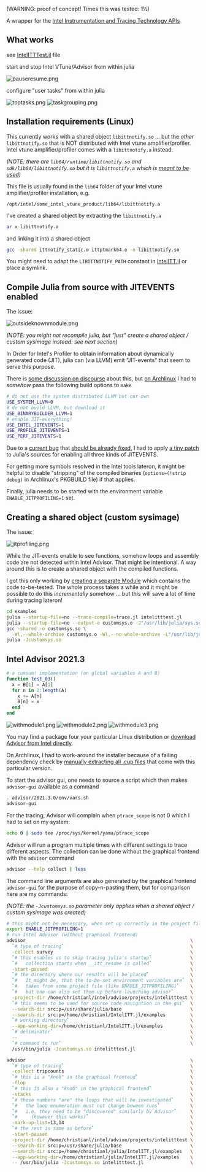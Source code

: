 
(WARNING: proof of concept! Times this was tested: 1½)

A wrapper for the [Intel Instrumentation and Tracing Technology APIs](https://software.intel.com/en-us/vtune-help-instrumentation-and-tracing-technology-apis)

## What works

see [IntelITTTest.jl](examples/IntelITTTest/src/IntelITTTest.jl) file

start and stop Intel VTune/Advisor from within julia

![pauseresume.png](pics/pauseresume.png)

configure "user tasks" from within julia

![toptasks.png](pics/toptasks.png)
![taskgrouping.png](pics/taskgrouping.png)

## Installation requirements (Linux)

This currently works with a shared object `libittnotify.so` ...  but the _other_ `libittnotify.so` that is NOT distributed with Intel vtune amplifier/profiler.
Intel vtune amplifier/profiler comes with a `libittnotify.a` instead.

_(NOTE: there are `lib64/runtime/libittnotify.so` and `sdk/lib64/libittnotify.so` but it is `libittnotify.a` which is [meant to be used](https://software.intel.com/content/www/us/en/develop/documentation/vtune-help/top/api-support/instrumentation-and-tracing-technology-apis/basic-usage-and-configuration/configuring-your-build-system.html))_

This file is usually found in the `lib64` folder of your Intel vtune amplifier/profiler installation, e.g.

```
/opt/intel/some_intel_vtune_product/lib64/libittnotify.a
```

I've created a shared object by extracting the `libittnotify.a`

```bash
ar x libittnotify.a
```

and linking it into a shared object

```bash
gcc -shared ittnotify_static.o ittptmark64.o -o libittnotify.so
```

You might need to adapt the `LIBITTNOTIFY_PATH` constant in [IntelITT.jl](src/IntelITT.jl) or place a symlink.

## Compile Julia from source with JITEVENTS enabled

The issue:

![outsideknownmodule.png](pics/outsideknownmodule.png)

_(NOTE: you might not recompile julia, but "just" create a shared object / custom sysimage instead: see next section)_

In Order for Intel's Profiler to obtain information about dynamically generated code (JIT), julia can (via LLVM) emit "JIT-events" that seem to serve this purpose.

There is [some discussion on discourse](https://discourse.julialang.org/t/using-the-intel-vtune-profiler-with-julia/34327) about this, but [on Archlinux](https://github.com/archlinux/svntogit-community/blob/7d96a4758ecd4ff1ff9a286d8f2f6feafcdf2065/trunk/PKGBUILD#L75) I had to _somehow_ pass the following build options to `make`

```bash
# do not use the system distributed LLVM but our own
USE_SYSTEM_LLVM=0
# do not build LLVM, but download it
USE_BINARYBUILDER_LLVM=1
# enable JIT-everything!
USE_INTEL_JITEVENTS=1
USE_PROFILE_JITEVENTS=1
USE_PERF_JITEVENTS=1
```

Due to a [current bug](https://discourse.julialang.org/t/compiling-fails-with-use-intel-jitevents-use-oprofile-jitevents-and-use-perf-jitevents-1/51274) that [should be already fixed](https://github.com/JuliaLang/julia/pull/38741), I had to apply [a tiny patch](jitprofiling.patch) to Julia's sources for enabling all three kinds of JITEVENTS.

For getting more symbols resolved in the Intel tools lateron, it might be helpful to disable "stripping" of the compiled binaries (`options=(!strip debug)` in Archlinux's PKGBUILD file) if that applies.

Finally, julia needs to be started with the environment variable `ENABLE_JITPROFILING=1` set.

## Creating a shared object (custom sysimage)

The issue:

![jitprofiling.png](pics/jitprofiling.png)

While the JIT-events enable to see functions, somehow loops and assembly code are not detected within Intel Advisor.
That might be intentional. A way around this is to create a shared object with the compiled functions.

I got this only working by [creating a separate Module](examples/IntelITTTest/src/IntelITTTest.jl) which contains the code to-be-tested.
The whole process takes a while and it might be possible to do this _incrementally_ somehow ... but this will save a lot of time during tracing lateron!

```bash
cd examples
julia --startup-file=no --trace-compile=trace.jl intelitttest.jl
julia --startup-file=no --output-o customsys.o -J"/usr/lib/julia/sys.so" custom_sysimage.jl
gcc -shared -o customsys.so \
  -Wl,--whole-archive customsys.o -Wl,--no-whole-archive -L"/usr/lib/julia/" -ljulia
julia -Jcustomsys.so
```

## Intel Advisor 2021.3

```julia
# a cumsum! implementation (on global variables A and B)
function test_03()
  x = B[1] = A[1]
  for n in 2:length(A)
    x += A[n]
    B[n] = x
  end
end
```

![withmodule1.png](pics/withmodule1.png)
![withmodule2.png](pics/withmodule2.png)
![withmodule3.png](pics/withmodule3.png)

You may find a package four your particular Linux distribution or [download Advisor from Intel directly](https://software.intel.com/content/www/us/en/develop/articles/oneapi-standalone-components.html#advisor).

On Archlinux, I had to work-around the installer because of a failing dependency check by [manually extracting all .cup files](https://community.intel.com/t5/Analyzers/disable-PreRequisite-install-check-nss-check-failed-libnss3-so/m-p/1303524/emcs_t/S2h8ZW1haWx8dG9waWNfc3Vic2NyaXB0aW9ufEtSWDJQMFM0QVI4MTVCfDEzMDM1MjR8U1VCU0NSSVBUSU9OU3xoSw#M21077) that come with this particular version.

To start the advisor gui, one needs to source a script which then makes `advisor-gui` available as a command

```bash
. advisor/2021.3.0/env/vars.sh
advisor-gui
```

For the tracing, Advisor will complain when `ptrace_scope` is not 0 which I had to set on my system:

```bash
echo 0 | sudo tee /proc/sys/kernel/yama/ptrace_scope
```

Advisor will run a program multiple times with different settings to trace different aspects.
The collection can be done without the graphical frontend with the `advisor` command

```bash
advisor --help collect | less
```

The command line arguments are also generated by the graphical frontend `advisor-gui` for the purpose of copy-n-pasting them, but for comparison here are my commands:

_(NOTE: the `-Jcustomsys.so` parameter only applies when a shared object / custom sysimage was created)_

```bash
# this might not be necessary, when set up correctly in the project file
export ENABLE_JITPROFILING=1
# run Intel Advisor (without graphical frontend)
advisor                                                            \
  `# type of tracing`                                              \
  -collect survey                                                  \
  `# this enables us to skip tracing julia's startup`              \
  `#   collection starts when __itt_resume is called`              \
  -start-paused                                                    \
  `# the directory where our results will be placed`               \
  `#   It might be, that the to-be-set environment variables are`  \
  `#   taken from some project file (like ENABLE_JITPROFILING)`    \
  `#   but one can also set them up before launching advisor`      \
  -project-dir /home/christianl/intel/advixe/projects/intelitttest \
  `# this seems to be used for source code navigation in the gui`  \
  --search-dir src:p=/usr/share/julia/base                         \
  --search-dir src:p=/home/christianl/IntelITT.jl/examples         \
  `# working directory`                                            \
  --app-working-dir=/home/christianl/IntelITT.jl/examples          \
  `# deliminator`                                                  \
  --                                                               \
  `# command to run`                                               \
  /usr/bin/julia -Jcustomsys.so intelitttest.jl
```

```bash
advisor                                                            \
  `# type of tracing`                                              \
  -collect tripcounts                                              \
  `# this is a "knob" in the graphical frontend`                   \
  -flop                                                            \
  `# this is also a "knob" in the graphical frontend`              \
  -stacks                                                          \
  `# these numbers "are" the loops that will be investigated`      \
  `#   the loop enumeration must not change beween runs`           \
  `#   i.e. they need to be "discovered" similarly by Advisor`     \
  `#     (however this works)`                                     \
  -mark-up-list=13,14                                              \
  `# the rest is same as before`                                   \
  -start-paused                                                    \
  -project-dir /home/christianl/intel/advixe/projects/intelitttest \
  --search-dir src:p=/usr/share/julia/base                         \
  --search-dir src:p=/home/christianl/julia/IntelITT.jl/examples   \
  --app-working-dir=/home/christianl/julia/IntelITT.jl/examples    \
  -- /usr/bin/julia -Jcustomsys.so intelitttest.jl                 \
```